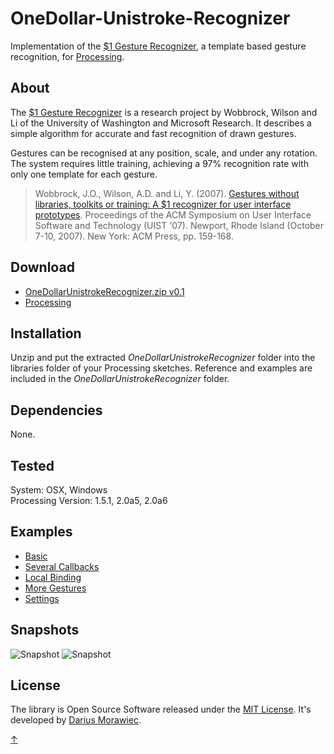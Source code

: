 # <a id="p5_top"></a>OneDollar-Unistroke-Recognizer

Implementation of the [$1 Gesture Recognizer](http://depts.washington.edu/aimgroup/proj/dollar/), a template based gesture recognition, for [Processing](http://processing.org/).


## About

The [$1 Gesture Recognizer](http://depts.washington.edu/aimgroup/proj/dollar/) is a research project by Wobbrock, Wilson and Li of the University of Washington and Microsoft Research. It describes a simple algorithm for accurate and fast recognition of drawn gestures.

Gestures can be recognised at any position, scale, and under any rotation. The system requires little training, achieving a 97% recognition rate with only one template for each gesture.

> Wobbrock, J.O., Wilson, A.D. and Li, Y. (2007). [Gestures without libraries, toolkits or training: A $1 recognizer for user interface prototypes](http://faculty.washington.edu/wobbrock/pubs/uist-07.1.pdf). Proceedings of the ACM Symposium on User Interface Software and Technology (UIST '07). Newport, Rhode Island (October 7-10, 2007). New York: ACM Press, pp. 159-168.


## Download

* [OneDollarUnistrokeRecognizer.zip v0.1](https://github.com/DariusMorawiec/OneDollar-Unistroke-Recognizer/raw/master/download/OneDollarUnistrokeRecognizer.zip)
* [Processing](http://processing.org/download/)

## Installation

Unzip and put the extracted *OneDollarUnistrokeRecognizer* folder into the libraries folder of your Processing sketches. Reference and examples are included in the *OneDollarUnistrokeRecognizer* folder.

## Dependencies
None.

## Tested
System: OSX, Windows<br>
Processing Version: 1.5.1, 2.0a5, 2.0a6

## Examples

* [Basic](https://github.com/DariusMorawiec/OneDollar-Unistroke-Recognizer/blob/master/examples/e1_basic/e1_basic.pde)
* [Several Callbacks](https://github.com/DariusMorawiec/OneDollar-Unistroke-Recognizer/blob/master/examples/e2_several_callbacks/e2_several_callbacks.pde)
* [Local Binding](https://github.com/DariusMorawiec/OneDollar-Unistroke-Recognizer/blob/master/examples/e3_local_binding/e3_local_binding.pde)
* [More Gestures](https://github.com/DariusMorawiec/OneDollar-Unistroke-Recognizer/blob/master/examples/e4_more_gestures/e4_more_gestures.pde)
* [Settings](https://github.com/DariusMorawiec/OneDollar-Unistroke-Recognizer/blob/master/examples/e5_settings/e5_settings.pde)

## Snapshots
![Snapshot](https://raw.github.com/DariusMorawiec/OneDollar-Unistroke-Recognizer/master/reference/p5snap1.png)
![Snapshot](https://raw.github.com/DariusMorawiec/OneDollar-Unistroke-Recognizer/master/reference/p5snap2.png)


## License

The library is Open Source Software released under the [MIT License](https://raw.github.com/DariusMorawiec/OneDollar-Unistroke-Recognizer/master/MIT-LICENSE.txt). It's developed by [Darius Morawiec](http://voidplus.de).

[&uarr;](#p5_top)
